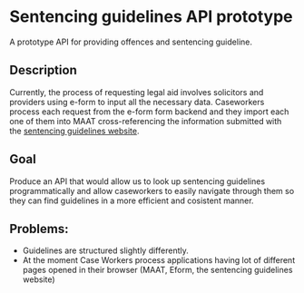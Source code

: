 # Sentencing guidelines API prototype

A prototype API for providing offences and sentencing guideline.

## Description

Currently, the process of requesting legal aid involves solicitors and providers using e-form to input all the necessary data. Caseworkers process each request from the e-form form backend and they import each one of them into MAAT cross-referencing the information submitted with the [sentencing guidelines website](https://www.sentencingcouncil.org.uk/offences/). 

## Goal

Produce an API that would allow us to look up sentencing guidelines programmatically and allow caseworkers to easily navigate through them so they can find guidelines in a more efficient and cosistent manner.

## Problems:
- Guidelines are structured slightly differently.
- At the moment Case Workers process applications having lot of different pages opened in their browser (MAAT, Eform, the sentencing guidelines website)

